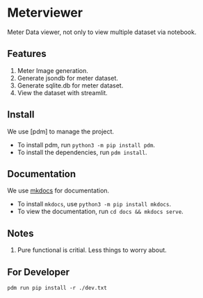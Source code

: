 # Meterviewer

Meter Data viewer, not only to view multiple dataset via notebook.

## Features

1. Meter Image generation.
2. Generate jsondb for meter dataset.
3. Generate sqlite.db for meter dataset.
4. View the dataset with streamlit.

## Install

We use [pdm] to manage the project.

- To install pdm, run `python3 -m pip install pdm`.
- To install the dependencies, run `pdm install`.

## Documentation

We use [mkdocs](https://www.mkdocs.org/) for documentation.

- To install `mkdocs`, use `python3 -m pip install mkdocs`.
- To view the documentation, run `cd docs && mkdocs serve`.

## Notes

1. Pure functional is critial. Less things to worry about.


## For Developer

`pdm run pip install -r ./dev.txt`
